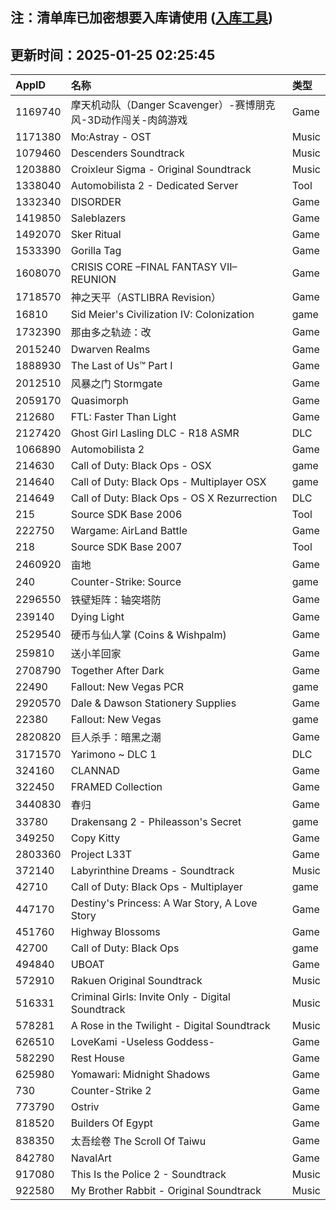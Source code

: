 ## 注：清单库已加密想要入库请使用 ([入库工具](https://github.com/BlankTMing/ManifestAutoUpdate/releases))

## 更新时间：2025-01-25 02:25:45
| AppID | 名称 | 类型  |
| :-------------------- | :----------------------------- | :----------- |
| 1169740 | 摩天机动队（Danger Scavenger）-赛博朋克风-3D动作闯关-肉鸽游戏| Game |
| 1171380 | Mo:Astray - OST| Music |
| 1079460 | Descenders Soundtrack| Music |
| 1203880 | Croixleur Sigma - Original Soundtrack| Music |
| 1338040 | Automobilista 2 - Dedicated Server| Tool |
| 1332340 | DISORDER| Game |
| 1419850 | Saleblazers| Game |
| 1492070 | Sker Ritual| Game |
| 1533390 | Gorilla Tag| Game |
| 1608070 | CRISIS CORE –FINAL FANTASY VII– REUNION| Game |
| 1718570 | 神之天平（ASTLIBRA Revision）| Game |
| 16810 | Sid Meier's Civilization IV: Colonization| game |
| 1732390 | 那由多之轨迹：改| Game |
| 2015240 | Dwarven Realms| Game |
| 1888930 | The Last of Us™ Part I| Game |
| 2012510 | 风暴之门 Stormgate| Game |
| 2059170 | Quasimorph| Game |
| 212680 | FTL: Faster Than Light| Game |
| 2127420 | Ghost Girl Lasling DLC - R18 ASMR| DLC |
| 1066890 | Automobilista 2| Game |
| 214630 | Call of Duty: Black Ops - OSX| game |
| 214640 | Call of Duty: Black Ops - Multiplayer OSX| game |
| 214649 | Call of Duty: Black Ops - OS X Rezurrection| DLC |
| 215 | Source SDK Base 2006| Tool |
| 222750 | Wargame: AirLand Battle| Game |
| 218 | Source SDK Base 2007| Tool |
| 2460920 | 亩地| Game |
| 240 | Counter-Strike: Source| game |
| 2296550 | 铁壁矩阵：轴突塔防| Game |
| 239140 | Dying Light| Game |
| 2529540 | 硬币与仙人掌 (Coins & Wishpalm)| Game |
| 259810 | 送小羊回家| Game |
| 2708790 | Together After Dark| Game |
| 22490 | Fallout: New Vegas PCR| game |
| 2920570 | Dale & Dawson Stationery Supplies| Game |
| 22380 | Fallout: New Vegas| game |
| 2820820 | 巨人杀手：暗黑之潮| Game |
| 3171570 | Yarimono ~ DLC 1| DLC |
| 324160 | CLANNAD| Game |
| 322450 | FRAMED Collection| Game |
| 3440830 | 春归| Game |
| 33780 | Drakensang 2 - Phileasson's Secret| game |
| 349250 | Copy Kitty| Game |
| 2803360 | Project L33T| Game |
| 372140 | Labyrinthine Dreams - Soundtrack| Music |
| 42710 | Call of Duty: Black Ops - Multiplayer| game |
| 447170 | Destiny's Princess: A War Story, A Love Story| Game |
| 451760 | Highway Blossoms| Game |
| 42700 | Call of Duty: Black Ops| game |
| 494840 | UBOAT| Game |
| 572910 | Rakuen Original Soundtrack| Music |
| 516331 | Criminal Girls: Invite Only - Digital Soundtrack| Music |
| 578281 | A Rose in the Twilight - Digital Soundtrack| Music |
| 626510 | LoveKami -Useless Goddess-| Game |
| 582290 | Rest House| Game |
| 625980 | Yomawari: Midnight Shadows| Game |
| 730 | Counter-Strike 2| Game |
| 773790 | Ostriv| Game |
| 818520 | Builders Of Egypt| Game |
| 838350 | 太吾绘卷 The Scroll Of Taiwu| Game |
| 842780 | NavalArt| Game |
| 917080 | This Is the Police 2 - Soundtrack| Music |
| 922580 | My Brother Rabbit - Original Soundtrack| Music |
